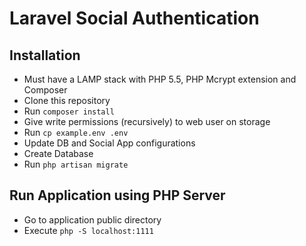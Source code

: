 # Laravel Social Authentication

## Installation

- Must have a LAMP stack with PHP 5.5, PHP Mcrypt extension and Composer
- Clone this repository
- Run `composer install`
- Give write permissions (recursively) to web user on storage
- Run `cp example.env .env`
- Update DB and Social App configurations
- Create Database
- Run `php artisan migrate`

## Run Application using PHP Server

- Go to application public directory
- Execute `php -S localhost:1111`
